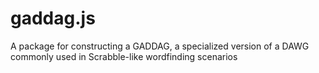 gaddag.js
=========

A package for constructing a GADDAG, a specialized version of a DAWG commonly used in Scrabble-like wordfinding scenarios